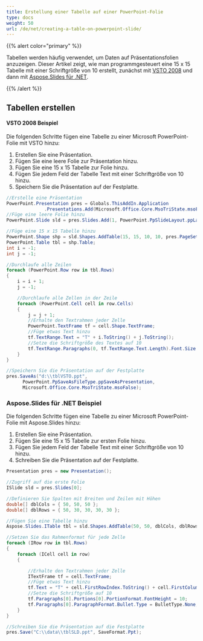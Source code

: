 ```yaml
---
title: Erstellung einer Tabelle auf einer PowerPoint-Folie
type: docs
weight: 50
url: /de/net/creating-a-table-on-powerpoint-slide/
---
```


{{% alert color="primary" %}} 

Tabellen werden häufig verwendet, um Daten auf Präsentationsfolien anzuzeigen. Dieser Artikel zeigt, wie man programmgesteuert eine 15 x 15 Tabelle mit einer Schriftgröße von 10 erstellt, zunächst mit [VSTO 2008](/slides/de/net/creating-a-table-on-powerpoint-slide/) und dann mit [Aspose.Slides für .NET](/slides/de/net/creating-a-table-on-powerpoint-slide/).

{{% /alert %}} 
## **Tabellen erstellen**
#### **VSTO 2008 Beispiel**
Die folgenden Schritte fügen eine Tabelle zu einer Microsoft PowerPoint-Folie mit VSTO hinzu:

1. Erstellen Sie eine Präsentation.
1. Fügen Sie eine leere Folie zur Präsentation hinzu.
1. Fügen Sie eine 15 x 15 Tabelle zur Folie hinzu.
1. Fügen Sie jedem Feld der Tabelle Text mit einer Schriftgröße von 10 hinzu.
1. Speichern Sie die Präsentation auf der Festplatte.

```c#
//Erstelle eine Präsentation
PowerPoint.Presentation pres = Globals.ThisAddIn.Application
              .Presentations.Add(Microsoft.Office.Core.MsoTriState.msoFalse);
//Füge eine leere Folie hinzu
PowerPoint.Slide sld = pres.Slides.Add(1, PowerPoint.PpSlideLayout.ppLayoutBlank);

//Füge eine 15 x 15 Tabelle hinzu
PowerPoint.Shape shp = sld.Shapes.AddTable(15, 15, 10, 10, pres.PageSetup.SlideWidth - 20, 300);
PowerPoint.Table tbl = shp.Table;
int i = -1;
int j = -1;

//Durchlaufe alle Zeilen
foreach (PowerPoint.Row row in tbl.Rows)
{
    i = i + 1;
    j = -1;

    //Durchlaufe alle Zellen in der Zeile
    foreach (PowerPoint.Cell cell in row.Cells)
    {
        j = j + 1;
        //Erhalte den Textrahmen jeder Zelle
        PowerPoint.TextFrame tf = cell.Shape.TextFrame;
        //Füge etwas Text hinzu
        tf.TextRange.Text = "T" + i.ToString() + j.ToString();
        //Setze die Schriftgröße des Textes auf 10
        tf.TextRange.Paragraphs(0, tf.TextRange.Text.Length).Font.Size = 10;
    }
}

//Speichern Sie die Präsentation auf der Festplatte
pres.SaveAs("d:\\tblVSTO.ppt",
      PowerPoint.PpSaveAsFileType.ppSaveAsPresentation,
      Microsoft.Office.Core.MsoTriState.msoFalse);
```



### **Aspose.Slides für .NET Beispiel**
Die folgenden Schritte fügen eine Tabelle zu einer Microsoft PowerPoint-Folie mit Aspose.Slides hinzu:

1. Erstellen Sie eine Präsentation.
1. Fügen Sie eine 15 x 15 Tabelle zur ersten Folie hinzu.
1. Fügen Sie jedem Feld der Tabelle Text mit einer Schriftgröße von 10 hinzu.
1. Schreiben Sie die Präsentation auf der Festplatte.

```c#
Presentation pres = new Presentation();

//Zugriff auf die erste Folie
ISlide sld = pres.Slides[0];

//Definieren Sie Spalten mit Breiten und Zeilen mit Höhen
double[] dblCols = { 50, 50, 50 };
double[] dblRows = { 50, 30, 30, 30, 30 };

//Fügen Sie eine Tabelle hinzu
Aspose.Slides.ITable tbl = sld.Shapes.AddTable(50, 50, dblCols, dblRows);

//Setzen Sie das Rahmenformat für jede Zelle
foreach (IRow row in tbl.Rows)
{
	foreach (ICell cell in row)
	{

		//Erhalte den Textrahmen jeder Zelle
		ITextFrame tf = cell.TextFrame;
		//Füge etwas Text hinzu
		tf.Text = "T" + cell.FirstRowIndex.ToString() + cell.FirstColumnIndex.ToString();
		//Setze die Schriftgröße auf 10
		tf.Paragraphs[0].Portions[0].PortionFormat.FontHeight = 10;
		tf.Paragraphs[0].ParagraphFormat.Bullet.Type = BulletType.None;
	}
}

//Schreiben Sie die Präsentation auf die Festplatte
pres.Save("C:\\data\\tblSLD.ppt", SaveFormat.Ppt);
```